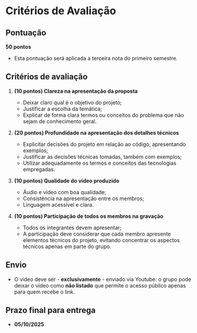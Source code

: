 # Critérios de Avaliação

## Pontuação

**50 pontos**

- Esta pontuação será aplicada a terceira nota do primeiro semestre. 

## Critérios de avaliação

1. **(10 pontos) Clareza na apresentação da proposta**

   * Deixar claro qual é o objetivo do projeto;
   * Justificar a escolha da temática;
   * Explicar de forma clara termos ou conceitos do problema que não sejam de conhecimento geral.

2. **(20 pontos) Profundidade na apresentação dos detalhes técnicos**

   * Explicitar decisões do projeto em relação ao código, apresentando exemplos;
   * Justificar as decisões técnicas tomadas, também com exemplos;
   * Utilizar adequadamente os termos e conceitos das tecnologias empregadas.

3. **(10 pontos) Qualidade do vídeo produzido**

   * Áudio e vídeo com boa qualidade;
   * Consistência na apresentação entre os membros;
   * Linguagem acessível e clara.

4. **(10 pontos) Participação de todos os membros na gravação**

   * Todos os integrantes devem apresentar;
   * A participação deve considerar que cada membro apresente elementos técnicos do projeto, evitando concentrar os aspectos técnicos apenas em parte do grupo.


## Envio

- O vídeo deve ser - **exclusivamente** - enviado via Youtube: o grupo pode deixar o vídeo como **não listado** que permite o acesso público apenas para quem recebe o link.

## Prazo final para entrega

- **05/10/2025**